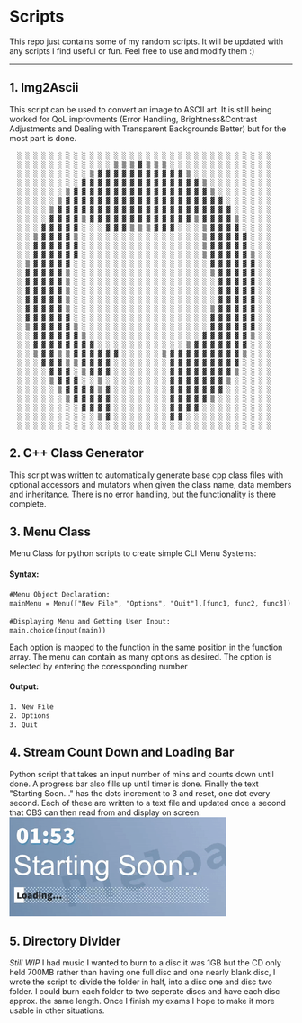 # Scripts
This repo just contains some of my random scripts.
It will be updated with any scripts I find useful or fun.
Feel free to use and modify them :)

---

## 1. Img2Ascii ##
This script can be used to convert an image to ASCII art. It is still being worked for QoL improvments (Error Handling, Brightness&Contrast Adjustments and Dealing with Transparent Backgrounds Better) but for the most part is done.

``` 
  ░ ░ ░ ░ ░ ░ ░ ░ ░ ░ ░ ░ ░ ░ ░ ░ ░ ░ ░ ░ ░ ░ ░ ░ ░ ░ ░ ░ ░ ░ ░ ░ 
  ░ ░ ░ ░ ░ ░ ░ ░ ░ ░ ░ ░ ▒ ▒ ▒ ▓ ▒ ▒ ▒ ░ ░ ░ ░ ░ ░ ░ ░ ░ ░ ░ ░ ░ 
  ░ ░ ░ ░ ░ ░ ░ ░ ░ ▒ ▓ ▓ ▓ ▓ ▓ ▓ ▓ ▓ ▓ ▓ ▓ ▒ ░ ░ ░ ░ ░ ░ ░ ░ ░ ░ 
  ░ ░ ░ ░ ░ ░ ░ ░ ▓ ▓ ▓ ▓ ▓ ▓ ▓ ▓ ▓ ▓ ▓ ▓ ▓ ▓ ▓ ▒ ░ ░ ░ ░ ░ ░ ░ ░ 
  ░ ░ ░ ░ ░ ░ ▒ ▓ ▓ ▓ ▓ ▓ ▓ ▓ ▓ ▓ ▓ ▓ ▓ ▓ ▓ ▓ ▓ ▓ ▒ ░ ░ ░ ░ ░ ░ ░ 
  ░ ░ ░ ░ ░ ▒ ▓ ▓ ▓ ▓ ▓ ▓ ▓ ▓ ▓ ▓ ▓ ▓ ▓ ▓ ▓ ▓ ▓ ▓ ▓ ▓ ░ ░ ░ ░ ░ ░ 
  ░ ░ ░ ░ ▒ ▓ ▓ ▓ ▓ ▓ ▓ ▓ ▓ ▓ ▓ ▓ ▓ ▓ ▓ ▓ ▓ ▓ ▓ ▓ ▓ ▓ ▓ ░ ░ ░ ░ ░ 
  ░ ░ ░ ░ ▓ ▓ ▓ ▓ ▒ ▓ ▓ ▓ ▓ ▓ ▓ ▓ ▓ ▓ ▓ ▓ ▓ ▓ ▒ ▓ ▓ ▓ ▓ ▒ ░ ░ ░ ░ 
  ░ ░ ░ ▓ ▓ ▓ ▓ ▓ ░ ░ ░ ▓ ▓ ▓ ▒ ▒ ▒ ▓ ▓ ▓ ░ ░ ░ ▒ ▓ ▓ ▓ ▓ ░ ░ ░ ░ 
  ░ ░ ▒ ▓ ▓ ▓ ▓ ▒ ░ ░ ░ ░ ░ ░ ░ ░ ░ ░ ░ ░ ░ ░ ░ ▒ ▓ ▓ ▓ ▓ ▓ ░ ░ ░ 
  ░ ░ ▓ ▓ ▓ ▓ ▓ ▓ ░ ░ ░ ░ ░ ░ ░ ░ ░ ░ ░ ░ ░ ░ ░ ▒ ▓ ▓ ▓ ▓ ▓ ░ ░ ░ 
  ░ ░ ▓ ▓ ▓ ▓ ▓ ▓ ░ ░ ░ ░ ░ ░ ░ ░ ░ ░ ░ ░ ░ ░ ░ ▒ ▓ ▓ ▓ ▓ ▓ ▒ ░ ░ 
  ░ ▒ ▓ ▓ ▓ ▓ ▓ ░ ░ ░ ░ ░ ░ ░ ░ ░ ░ ░ ░ ░ ░ ░ ░ ░ ▓ ▓ ▓ ▓ ▓ ▓ ░ ░ 
  ░ ▓ ▓ ▓ ▓ ▓ ▒ ░ ░ ░ ░ ░ ░ ░ ░ ░ ░ ░ ░ ░ ░ ░ ░ ░ ▒ ▓ ▓ ▓ ▓ ▓ ░ ░ 
  ░ ▓ ▓ ▓ ▓ ▓ ▒ ░ ░ ░ ░ ░ ░ ░ ░ ░ ░ ░ ░ ░ ░ ░ ░ ░ ░ ▓ ▓ ▓ ▓ ▓ ░ ░ 
  ░ ▓ ▓ ▓ ▓ ▓ ▒ ░ ░ ░ ░ ░ ░ ░ ░ ░ ░ ░ ░ ░ ░ ░ ░ ░ ░ ▓ ▓ ▓ ▓ ▓ ░ ░ 
  ░ ▓ ▓ ▓ ▓ ▓ ▒ ░ ░ ░ ░ ░ ░ ░ ░ ░ ░ ░ ░ ░ ░ ░ ░ ░ ░ ▓ ▓ ▓ ▓ ▓ ░ ░ 
  ░ ▓ ▓ ▓ ▓ ▓ ▒ ░ ░ ░ ░ ░ ░ ░ ░ ░ ░ ░ ░ ░ ░ ░ ░ ░ ▒ ▓ ▓ ▓ ▓ ▓ ░ ░ 
  ░ ▓ ▓ ▓ ▓ ▓ ▓ ░ ░ ░ ░ ░ ░ ░ ░ ░ ░ ░ ░ ░ ░ ░ ░ ░ ▓ ▓ ▓ ▓ ▓ ▓ ░ ░ 
  ░ ▒ ▓ ▓ ▓ ▓ ▓ ▒ ░ ░ ░ ░ ░ ░ ░ ░ ░ ░ ░ ░ ░ ░ ░ ░ ▓ ▓ ▓ ▓ ▓ ▓ ░ ░ 
  ░ ░ ▓ ▓ ▓ ▓ ▓ ▓ ▒ ░ ░ ░ ░ ░ ░ ░ ░ ░ ░ ░ ░ ░ ░ ▓ ▓ ▓ ▓ ▓ ▓ ▒ ░ ░ 
  ░ ░ ▓ ▓ ▓ ▓ ▓ ▓ ▓ ▓ ░ ░ ░ ░ ░ ░ ░ ░ ░ ░ ░ ▒ ▓ ▓ ▓ ▓ ▓ ▓ ▓ ░ ░ ░ 
  ░ ░ ▒ ▓ ▓ ▒ ▒ ▓ ▓ ▓ ▓ ▓ ▓ ░ ░ ░ ░ ░ ▒ ▓ ▓ ▓ ▓ ▓ ▓ ▓ ▓ ▓ ▒ ░ ░ ░ 
  ░ ░ ░ ▓ ▓ ▓ ▒ ▒ ▓ ▓ ▓ ▓ ░ ░ ░ ░ ░ ░ ░ ▓ ▓ ▓ ▓ ▓ ▓ ▓ ▓ ▓ ░ ░ ░ ░ 
  ░ ░ ░ ░ ▓ ▓ ▓ ░ ▒ ▓ ▓ ▓ ░ ░ ░ ░ ░ ░ ░ ▓ ▓ ▓ ▓ ▓ ▓ ▓ ▓ ▒ ░ ░ ░ ░ 
  ░ ░ ░ ░ ▒ ▓ ▓ ▓ ░ ░ ▒ ░ ░ ░ ░ ░ ░ ░ ░ ▓ ▓ ▓ ▓ ▓ ▓ ▓ ▒ ░ ░ ░ ░ ░ 
  ░ ░ ░ ░ ░ ▒ ▓ ▓ ▓ ▓ ▒ ▓ ░ ░ ░ ░ ░ ░ ░ ▓ ▓ ▓ ▓ ▓ ▓ ▓ ░ ░ ░ ░ ░ ░ 
  ░ ░ ░ ░ ░ ░ ▒ ▓ ▓ ▓ ▓ ▓ ░ ░ ░ ░ ░ ░ ░ ▓ ▓ ▓ ▓ ▓ ▒ ░ ░ ░ ░ ░ ░ ░ 
  ░ ░ ░ ░ ░ ░ ░ ░ ▓ ▓ ▓ ▓ ░ ░ ░ ░ ░ ░ ░ ▓ ▓ ▓ ▓ ░ ░ ░ ░ ░ ░ ░ ░ ░ 
  ░ ░ ░ ░ ░ ░ ░ ░ ░ ░ ▒ ▓ ░ ░ ░ ░ ░ ░ ░ ▓ ▓ ░ ░ ░ ░ ░ ░ ░ ░ ░ ░ ░ 
  ░ ░ ░ ░ ░ ░ ░ ░ ░ ░ ░ ░ ░ ░ ░ ░ ░ ░ ░ ░ ░ ░ ░ ░ ░ ░ ░ ░ ░ ░ ░ ░ 

```


## 2. C++ Class Generator ##
This script was written to automatically generate base cpp class files with optional accessors and mutators when given the class name, data members and inheritance. There is no error handling, but the functionality is there complete.

## 3. Menu Class ##
Menu Class for python scripts to create simple CLI Menu Systems:
#### Syntax: ####
``` 
#Menu Object Declaration:
mainMenu = Menu(["New File", "Options", "Quit"],[func1, func2, func3])

#Displaying Menu and Getting User Input:
main.choice(input(main))
```
Each option is mapped to the function in the same position in the function array. The menu can contain as many options as desired. The option is selected by entering the coressponding number

#### Output: ####
```
1. New File
2. Options
3. Quit
```
## 4. Stream Count Down and Loading Bar ##
Python script that takes an input number of mins and counts down until done. A progress bar also fills up until timer is done. Finally the text "Starting Soon..." has the dots increment to 3 and reset, one dot every second. Each of these are written to a text file and updated once a second that OBS can then read from and display on screen:
![](images/countdown.gif)

## 5. Directory Divider ## 
*Still WIP* I had music I wanted to burn to a disc it was 1GB but the CD only held 700MB rather than having one full disc and one nearly blank disc, I wrote the script to divide the folder in half, into a disc one and disc two folder. I could burn each folder to two seperate discs and have each disc approx. the same length. Once I finish my exams I hope to make it more usable in other situations.
